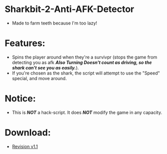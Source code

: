# Sharkbit-2-Anti-AFK-Detector
- Made to farm teeth because I'm too lazy!

# Features:
- Spins the player around when they're a survivpr (stops the game from detecting you as afk ***Also Turning Doesn't count as driving, so the shark can't see you as easily.***).
- If you're chosen as the shark, the script will attempt to use the "Speed" special, and move around.

# Notice:
- This is ***NOT*** a hack-script. It does ***NOT*** modify the game in any capacity.

# Download:
- [Revision v1.1]()
